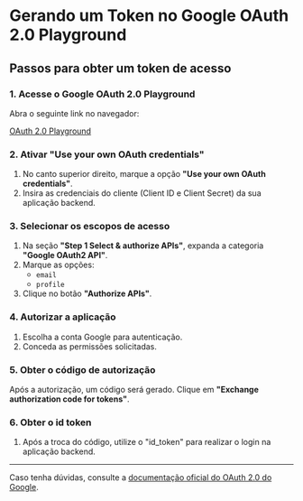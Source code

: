 # Gerando um Token no Google OAuth 2.0 Playground

## Passos para obter um token de acesso

### 1. Acesse o Google OAuth 2.0 Playground

Abra o seguinte link no navegador:

[OAuth 2.0 Playground](https://developers.google.com/oauthplayground)

### 2. Ativar "Use your own OAuth credentials"

1. No canto superior direito, marque a opção **"Use your own OAuth credentials"**.
2. Insira as credenciais do cliente (Client ID e Client Secret) da sua aplicação backend.

### 3. Selecionar os escopos de acesso

1. Na seção **"Step 1 Select & authorize APIs"**, expanda a categoria **"Google OAuth2 API"**.
2. Marque as opções:
   - `email`
   - `profile`
3. Clique no botão **"Authorize APIs"**.

### 4. Autorizar a aplicação

1. Escolha a conta Google para autenticação.
2. Conceda as permissões solicitadas.

### 5. Obter o código de autorização

Após a autorização, um código será gerado. Clique em **"Exchange authorization code for tokens"**.

### 6. Obter o id token

1. Após a troca do código, utilize o "id\_token" para realizar o login na aplicação backend.

---

Caso tenha dúvidas, consulte a [documentação oficial do OAuth 2.0 do Google](https://developers.google.com/identity/protocols/oauth2).

